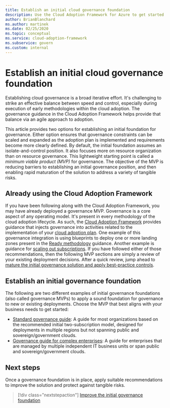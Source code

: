 ```yaml
---
title: Establish an initial cloud governance foundation
description: Use the Cloud Adoption Framework for Azure to get started with cloud governance by establishing an initial cloud governance foundation.
author: BrianBlanchard
ms.author: martinek
ms.date: 02/25/2020
ms.topic: conceptual
ms.service: cloud-adoption-framework
ms.subservice: govern
ms.custom: internal
---
```


# Establish an initial cloud governance foundation

Establishing cloud governance is a broad iterative effort. It's challenging to strike an effective balance between speed and control, especially during execution of early methodologies within the cloud adoption. The governance guidance in the Cloud Adoption Framework helps provide that balance via an agile approach to adoption.

This article provides two options for establishing an initial foundation for governance. Either option ensures that governance constraints can be scaled and expanded as the adoption plan is implemented and requirements become more clearly defined. By default, the initial foundation assumes an isolate-and-control position. It also focuses more on resource organization than on resource governance. This lightweight starting point is called a *minimum viable product (MVP)* for governance. The objective of the MVP is reducing barriers to establishing an initial governance position, and then enabling rapid maturation of the solution to address a variety of tangible risks.

## Already using the Cloud Adoption Framework

If you have been following along with the Cloud Adoption Framework, you may have already deployed a governance MVP. Governance is a core aspect of any operating model. It's present in every methodology of the cloud adoption lifecycle. As such, the [Cloud Adoption Framework](../index.yml) provides guidance that injects governance into activities related to the implementation of your [cloud adoption plan](../plan/index.md). One example of this governance integration is using blueprints to deploy one or more landing zones present in the [Ready methodology](../ready/index.md) guidance. Another example is guidance for [scaling out subscriptions](../ready/azure-best-practices/scale-subscriptions.md). If you have followed either of those recommendations, then the following MVP sections are simply a review of your existing deployment decisions. After a quick review, jump ahead to [mature the initial governance solution and apply best-practice controls](./foundation-improvements.md).

## Establish an initial governance foundation

The following are two different examples of initial governance foundations (also called governance MVPs) to apply a sound foundation for governance to new or existing deployments. Choose the MVP that best aligns with your business needs to get started:

- [Standard governance guide](./guides/standard/index.md): A guide for most organizations based on the recommended initial two-subscription model, designed for deployments in multiple regions but not spanning public and sovereign/government clouds.
- [Governance guide for complex enterprises](./guides/complex/index.md): A guide for enterprises that are managed by multiple independent IT business units or span public and sovereign/government clouds.

## Next steps

Once a governance foundation is in place, apply suitable recommendations to improve the solution and protect against tangible risks.

> [!div class="nextstepaction"]
> [Improve the initial governance foundation](./foundation-improvements.md)

